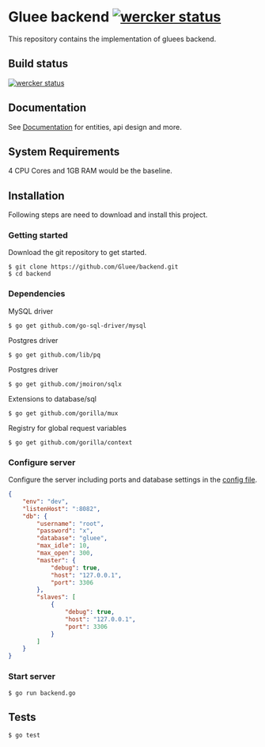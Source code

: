 Gluee backend [![wercker status](https://app.wercker.com/status/79fb688d3dd5889a31d18cf6fee31a24/s/ "wercker status")](https://app.wercker.com/project/bykey/79fb688d3dd5889a31d18cf6fee31a24)
=====================

This repository contains the implementation of gluees backend.

## Build status

[![wercker status](https://app.wercker.com/status/79fb688d3dd5889a31d18cf6fee31a24/m "wercker status")](https://app.wercker.com/project/bykey/79fb688d3dd5889a31d18cf6fee31a24)

## Documentation

See [Documentation](https://github.com/Gluee/backend/wiki) for entities, api design and more.

## System Requirements

4 CPU Cores and 1GB RAM would be the baseline.

## Installation

Following steps are need to download and install this project.

### Getting started

Download the git repository to get started.

```shell
$ git clone https://github.com/Gluee/backend.git
$ cd backend
```

### Dependencies

MySQL driver

```shell
$ go get github.com/go-sql-driver/mysql
```

Postgres driver

```shell
$ go get github.com/lib/pq
```

Postgres driver

```shell
$ go get github.com/jmoiron/sqlx
```

Extensions to database/sql

```shell
$ go get github.com/gorilla/mux
```

Registry for global request variables

```shell
$ go get github.com/gorilla/context
```

### Configure server

Configure the server including ports and database settings in the [config file](config.json).

```json
{
	"env": "dev",
	"listenHost": ":8082",
	"db": {
		"username": "root",
		"password": "x",
		"database": "gluee",
		"max_idle": 10,
		"max_open": 300,
		"master": {
			"debug": true,
			"host": "127.0.0.1",
			"port": 3306
		},
		"slaves": [
			{
				"debug": true,
				"host": "127.0.0.1",
				"port": 3306
			}
		]
	}
}
```

### Start server

```shell
$ go run backend.go
```

## Tests

```shell
$ go test
```
